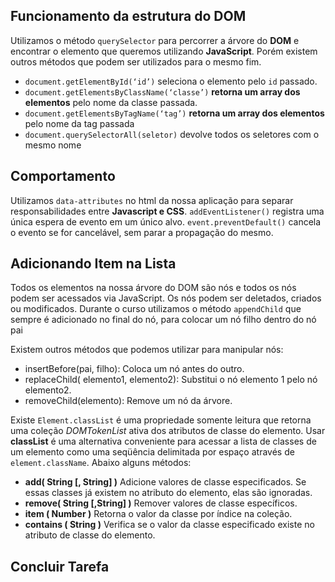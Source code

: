 ## Funcionamento da estrutura do  **DOM**
Utilizamos o método  `querySelector`  para percorrer a árvore do  **DOM**  e encontrar o elemento que queremos utilizando  **JavaScript**. Porém existem outros métodos que podem ser utilizados para o mesmo fim.

-   `document.getElementById(‘id’)`  seleciona o elemento pelo  `id`  passado.
-   `document.getElementsByClassName(‘classe’)`  **retorna um array dos elementos**  pelo nome da classe passada.
-   `document.getElementsByTagName(‘tag’)`  **retorna um array dos elementos**  pelo nome da tag passada
-   `document.querySelectorAll(seletor)`  devolve todos os seletores com o mesmo nome

## Comportamento

Utilizamos `data-attributes` no html da nossa aplicação para separar responsabilidades entre **Javascript e CSS**.
`addEventListener()` registra uma única espera de evento em um único alvo. 
`event.preventDefault()` cancela o evento se for cancelável, sem parar a propagação do mesmo.

## Adicionando Item na Lista

Todos os elementos na nossa árvore do DOM são nós e todos os nós podem ser acessados via JavaScript. Os nós podem ser deletados, criados ou modificados. Durante o curso utilizamos o método  `appendChild`  que sempre é adicionado no final do nó, para colocar um nó filho dentro do nó pai

Existem outros métodos que podemos utilizar para manipular nós:

-   insertBefore(pai, filho): Coloca um nó antes do outro.
-   replaceChild( elemento1, elemento2): Substitui o nó elemento 1 pelo nó elemento2.
-   removeChild(elemento): Remove um nó da árvore.

Existe `Element.classList` é uma propriedade somente leitura que retorna uma coleção *DOMTokenList* ativa dos atributos de classe do elemento.
Usar **classList** é uma alternativa conveniente para acessar a lista de classes de um elemento como uma seqüência delimitada por espaço através de `element.className`. Abaixo alguns métodos: 

 - **add( String [, String] )** Adicione valores de classe especificados. Se essas classes já existem no atributo do elemento, elas são ignoradas.
 - **remove( String [,String] )** Remover valores de classe específicos.
 - **item ( Number )** Retorna o valor da classe por índice na coleção.
 - **contains ( String )** Verifica se o valor da classe especificado existe no atributo de classe do elemento.


## Concluir Tarefa